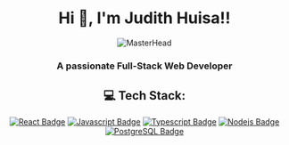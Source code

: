 <h1 align="center">Hi 👋, I'm Judith Huisa!!</h1>

<p align="center">
  <img src="https://media.giphy.com/media/dUa0YL1AZlevEpLrEx/giphy.gif?cid=790b761171zz6g9gxlox9qzk7x6glrzvbovfoq5kf555i7fs&ep=v1_gifs_search&rid=giphy.gif&ct=g" alt="MasterHead"/>
</p>
<h3 align="center">A passionate Full-Stack Web Developer</h3>

<h2 align="center">💻 Tech Stack:</h2>
<p align="center">
  <a href="#"><img src="https://img.shields.io/badge/-React-61DBFB?style=for-the-badge&labelColor=black&logo=react&logoColor=61DBFB" alt="React Badge"/></a>
  <a href="#"><img src="https://img.shields.io/badge/-Javascript-F0DB4F?style=for-the-badge&labelColor=black&logo=javascript&logoColor=F0DB4F" alt="Javascript Badge"/></a>
  <a href="#"><img src="https://img.shields.io/badge/-Typescript-007acc?style=for-the-badge&labelColor=black&logo=typescript&logoColor=007acc" alt="Typescript Badge"/></a>
  <a href="#"><img src="https://img.shields.io/badge/-Nodejs-3C873A?style=for-the-badge&labelColor=black&logo=node.js&logoColor=3C873A" alt="Nodejs Badge"/></a>
  <a href="#"><img src="https://img.shields.io/badge/PostgreSQL-%23dcdcdc?style=for-the-badge&logo=postgreSQL&labelColor=black" alt="PostgreSQL Badge"/></a>
